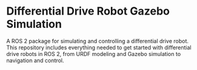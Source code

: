 # Differential Drive Robot Gazebo Simulation
A ROS 2 package for simulating and controlling a differential drive robot. This repository includes everything needed to get started with differential drive robots in ROS 2, from URDF modeling and Gazebo simulation to navigation and control.
